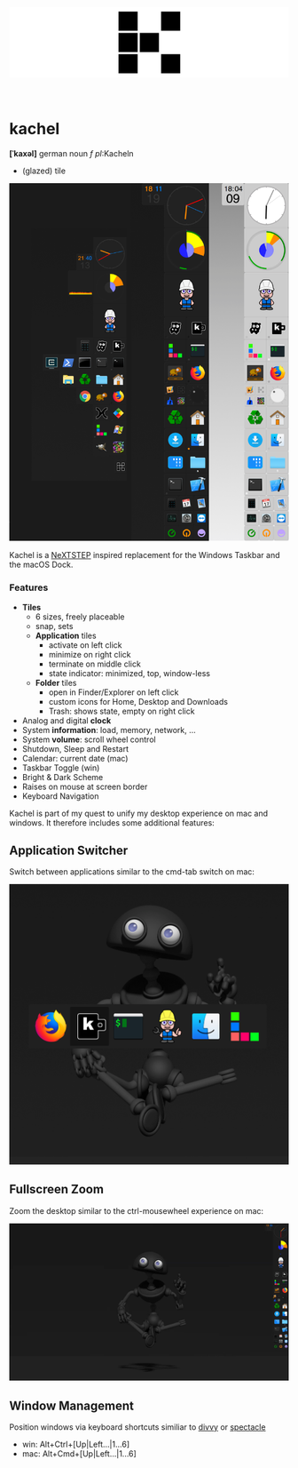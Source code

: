 
![banner](img/banner.png)
<br>
<br>
<br>

# kachel 

**[ˈkaxəl]** german noun *f* *pl*:Kacheln

- (glazed) tile

<p align="center"><img src="img/screenshot.png"></p>

Kachel is a [NeXTSTEP](https://en.wikipedia.org/wiki/NeXTSTEP) inspired replacement for the Windows Taskbar and the macOS Dock.

### Features
- **Tiles** 
    - 6 sizes, freely placeable
    - snap, sets
    - **Application**  tiles
        - activate on left click
        - minimize on right click
        - terminate on middle click
        - state indicator: minimized, top, window-less
    - **Folder** tiles
        - open in Finder/Explorer on left click
        - custom icons for Home, Desktop and Downloads 
        - Trash: shows state, empty on right click
- Analog and digital **clock**
- System **information**: load, memory, network, ...
- System **volume**: scroll wheel control
- Shutdown, Sleep and Restart
- Calendar: current date (mac)
- Taskbar Toggle (win)
- Bright & Dark Scheme
- Raises on mouse at screen border
- Keyboard Navigation

Kachel is part of my quest to unify my desktop experience on mac and windows.
It therefore includes some additional features:

## Application Switcher

Switch between applications similar to the cmd-tab switch on mac:

<p align="center"><img src="img/switch.png"></p>

## Fullscreen Zoom

Zoom the desktop similar to the ctrl-mousewheel experience on mac:

<p align="center"><img src="img/zoom.gif"></p>

## Window Management

Position windows via keyboard shortcuts similiar to [divvy](https://mizage.com/divvy/) or [spectacle](https://www.spectacleapp.com/)

- win: Alt+Ctrl+[Up|Left...|1...6]
- mac: Alt+Cmd+[Up|Left...|1...6]
